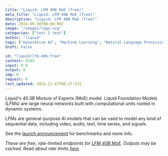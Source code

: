 ```yaml
---
title: "Liquid: LFM 40B MoE (free)"
meta_title: "Liquid: LFM 40B MoE (free)"
description: "Liquid: LFM 40B MoE (free)"
date: 2024-09-30T00:00:00Z
image: "/images/logo.svg"
categories: ["text 2 text"]
author: "liquid"
tags: ["Generative AI", "Machine Learning", "Natural Language Processing", "Data Science", "Technology/Web"]
draft: False

id: "liquid/lfm-40b:free"
context: 8192
input: 0.0
output: 0
img: 0
request: 0
last_updated: 2024-11-07T00:17:57Z
---
```


Liquid's 40.3B Mixture of Experts (MoE) model. Liquid Foundation Models (LFMs) are large neural networks built with computational units rooted in dynamic systems.

LFMs are general-purpose AI models that can be used to model any kind of sequential data, including video, audio, text, time series, and signals.

See the [launch announcement](https://www.liquid.ai/liquid-foundation-models) for benchmarks and more info.

_These are free, rate-limited endpoints for [LFM 40B MoE](/liquid/lfm-40b). Outputs may be cached. Read about rate limits [here](/docs/limits)._


